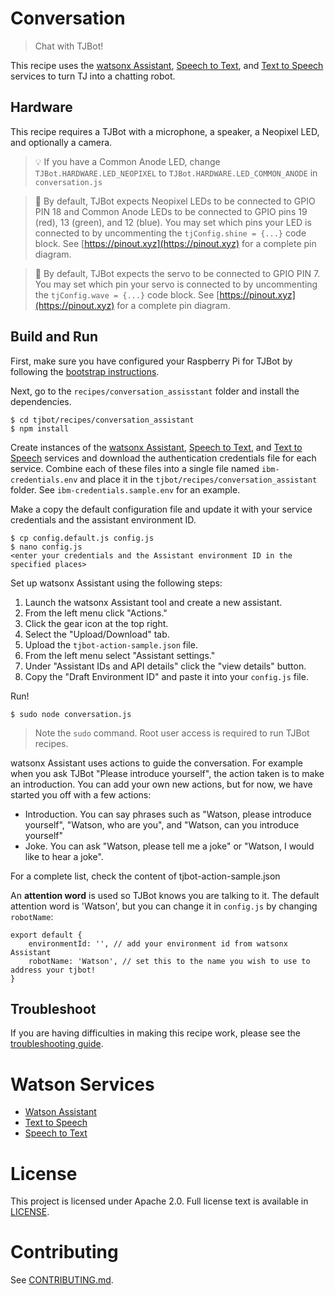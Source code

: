 # Conversation
> Chat with TJBot!

This recipe uses the [watsonx Assistant](https://www.ibm.com/products/watsonx-assistant), [Speech to Text](https://www.ibm.com/products/speech-to-text), and [Text to Speech](https://www.ibm.com/products/text-to-speech) services to turn TJ into a chatting robot.

## Hardware
This recipe requires a TJBot with a microphone, a speaker, a Neopixel LED, and optionally a camera.

> 💡 If you have a Common Anode LED, change `TJBot.HARDWARE.LED_NEOPIXEL` to `TJBot.HARDWARE.LED_COMMON_ANODE` in `conversation.js`

> 📌 By default, TJBot expects Neopixel LEDs to be connected to GPIO PIN 18 and Common Anode LEDs to be connected to GPIO pins 19 (red), 13 (green), and 12 (blue). You may set which pins your LED is connected to by uncommenting the `tjConfig.shine = {...}` code block. See [https://pinout.xyz](https://pinout.xyz) for a complete pin diagram.

> 👋 By default, TJBot expects the servo to be connected to GPIO PIN 7. You may set which pin your servo is connected to by uncommenting the `tjConfig.wave = {...}` code block. See [https://pinout.xyz](https://pinout.xyz) for a complete pin diagram.

## Build and Run
First, make sure you have configured your Raspberry Pi for TJBot by following the [bootstrap instructions](https://github.com/ibmtjbot/tjbot/tree/master/bootstrap).

Next, go to the `recipes/conversation_assisstant` folder and install the dependencies.

    $ cd tjbot/recipes/conversation_assistant
    $ npm install

Create instances of the [watsonx Assistant](https://www.ibm.com/products/watsonx-assistant), [Speech to Text](https://www.ibm.com/products/speech-to-text), and [Text to Speech](https://www.ibm.com/products/text-to-speech) services and download the authentication credentials file for each service. Combine each of these files into a single file named `ibm-credentials.env` and place it in the `tjbot/recipes/conversation_assistant` folder. See `ibm-credentials.sample.env` for an example.

Make a copy the default configuration file and update it with your service credentials and the assistant environment ID.

    $ cp config.default.js config.js
    $ nano config.js
    <enter your credentials and the Assistant environment ID in the specified places>

Set up watsonx Assistant using the following steps:

1. Launch the watsonx Assistant tool and create a new assistant.
2. From the left menu click "Actions."
3. Click the gear icon at the top right.
4. Select the "Upload/Download" tab.
5. Upload the `tjbot-action-sample.json` file.
6. From the left menu select "Assistant settings."
7. Under "Assistant IDs and API details" click the "view details" button.
8. Copy the "Draft Environment ID" and paste it into your `config.js` file.

Run!

    $ sudo node conversation.js

> Note the `sudo` command. Root user access is required to run TJBot recipes.

watsonx Assistant uses actions to guide the conversation. For example when you ask TJBot "Please introduce yourself", the action taken is to make an introduction. You can add your own new actions, but for now, we have started you off with a few actions:

- Introduction. You can say phrases such as "Watson, please introduce yourself", "Watson, who are you", and "Watson, can you introduce yourself"
- Joke. You can ask "Watson, please tell me a joke" or "Watson, I would like to hear a joke".

For a complete list, check the content of tjbot-action-sample.json

An **attention word** is used so TJBot knows you are talking to it. The default attention word is 'Watson', but you can change it in `config.js` by changing `robotName`:

    export default {
        environmentId: '', // add your environment id from watsonx Assistant
        robotName: 'Watson', // set this to the name you wish to use to address your tjbot!
    }

## Troubleshoot
If you are having difficulties in making this recipe work, please see the [troubleshooting guide](../../TROUBLESHOOTING.md).

# Watson Services
- [Watson Assistant](https://www.ibm.com/products/watsonx-assistant)
- [Text to Speech](https://www.ibm.com/products/text-to-speech)
- [Speech to Text](https://www.ibm.com/products/speech-to-text)

# License
This project is licensed under Apache 2.0. Full license text is available in [LICENSE](../../LICENSE).

# Contributing
See [CONTRIBUTING.md](../../CONTRIBUTING.md).
